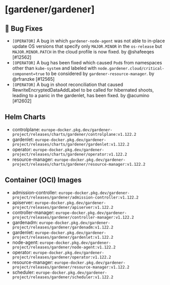 # [gardener/gardener]

## 🐛 Bug Fixes

- `[OPERATOR]` A bug in which `gardener-node-agent` was not able to in-place update OS versions that specify only `MAJOR.MINOR` in the `os-release` but `MAJOR.MINOR.PATCH` in the cloud profile is now fixed. by @shafeeqes [#12562]
- `[OPERATOR]` A bug has been fixed which caused `Pod`s from namespaces other than `kube-system` and labeled with `node.gardener.cloud/critical-component=true` to be considered by `gardener-resource-manager`. by @rfranzke [#12565]
- `[OPERATOR]` A bug in shoot reconciliation that caused RewriteEncryptedDataAddLabel to be called for hibernated shoots, leading to a panic in the gardenlet, has been fixed. by @acumino [#12602]

## Helm Charts
- controlplane: `europe-docker.pkg.dev/gardener-project/releases/charts/gardener/controlplane:v1.122.2`
- gardenlet: `europe-docker.pkg.dev/gardener-project/releases/charts/gardener/gardenlet:v1.122.2`
- operator: `europe-docker.pkg.dev/gardener-project/releases/charts/gardener/operator:v1.122.2`
- resource-manager: `europe-docker.pkg.dev/gardener-project/releases/charts/gardener/resource-manager:v1.122.2`
## Container (OCI) Images
- admission-controller: `europe-docker.pkg.dev/gardener-project/releases/gardener/admission-controller:v1.122.2`
- apiserver: `europe-docker.pkg.dev/gardener-project/releases/gardener/apiserver:v1.122.2`
- controller-manager: `europe-docker.pkg.dev/gardener-project/releases/gardener/controller-manager:v1.122.2`
- gardenadm: `europe-docker.pkg.dev/gardener-project/releases/gardener/gardenadm:v1.122.2`
- gardenlet: `europe-docker.pkg.dev/gardener-project/releases/gardener/gardenlet:v1.122.2`
- node-agent: `europe-docker.pkg.dev/gardener-project/releases/gardener/node-agent:v1.122.2`
- operator: `europe-docker.pkg.dev/gardener-project/releases/gardener/operator:v1.122.2`
- resource-manager: `europe-docker.pkg.dev/gardener-project/releases/gardener/resource-manager:v1.122.2`
- scheduler: `europe-docker.pkg.dev/gardener-project/releases/gardener/scheduler:v1.122.2`
